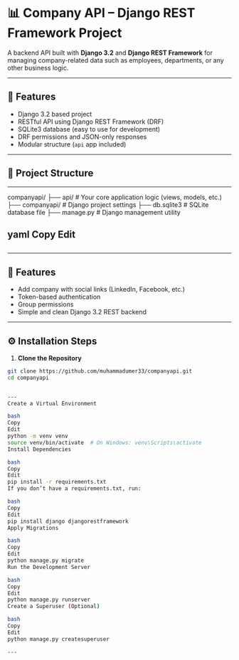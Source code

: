 # 📊 Company API – Django REST Framework Project

A backend API built with **Django 3.2** and **Django REST Framework** for managing company-related data such as employees, departments, or any other business logic.

---

## 🚀 Features

- Django 3.2 based project
- RESTful API using Django REST Framework (DRF)
- SQLite3 database (easy to use for development)
- DRF permissions and JSON-only responses
- Modular structure (`api` app included)

---

## 📁 Project Structure

---
companyapi/
├── api/ # Your core application logic (views, models, etc.)
├── companyapi/ # Django project settings
├── db.sqlite3 # SQLite database file
├── manage.py # Django management utility

yaml
Copy
Edit
---

##
---

## 🚀 Features

- Add company with social links (LinkedIn, Facebook, etc.)
- Token-based authentication
- Group permissions
- Simple and clean Django 3.2 REST backend

---

## ⚙️ Installation Steps

1. **Clone the Repository**

```bash
git clone https://github.com/muhammadumer33/companyapi.git
cd companyapi


---
Create a Virtual Environment

bash
Copy
Edit
python -m venv venv
source venv/bin/activate  # On Windows: venv\Scripts\activate
Install Dependencies

bash
Copy
Edit
pip install -r requirements.txt
If you don’t have a requirements.txt, run:

bash
Copy
Edit
pip install django djangorestframework
Apply Migrations

bash
Copy
Edit
python manage.py migrate
Run the Development Server

bash
Copy
Edit
python manage.py runserver
Create a Superuser (Optional)

bash
Copy
Edit
python manage.py createsuperuser

---
